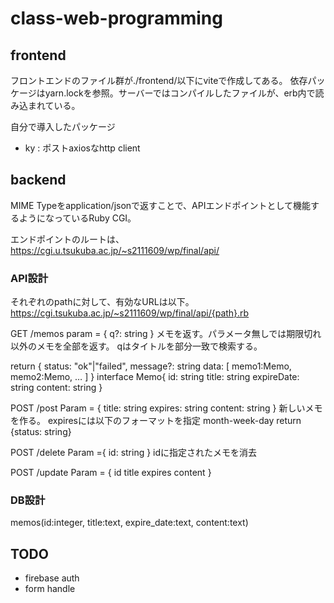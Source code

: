 # class-web-programming

## frontend 
フロントエンドのファイル群が./frontend/以下にviteで作成してある。
依存パッケージはyarn.lockを参照。サーバーではコンパイルしたファイルが、erb内で読み込まれている。

自分で導入したパッケージ  
- ky : ポストaxiosなhttp client  

## backend
MIME Typeをapplication/jsonで返すことで、APIエンドポイントとして機能するようになっているRuby CGI。

エンドポイントのルートは、https://cgi.u.tsukuba.ac.jp/~s2111609/wp/final/api/

### API設計
それぞれのpathに対して、有効なURLは以下。  
https://cgi.tsukuba.ac.jp/~s2111609/wp/final/api/{path}.rb

GET /memos
param = {
q?: string
}
メモを返す。パラメータ無しでは期限切れ以外のメモを全部を返す。
qはタイトルを部分一致で検索する。

return
{
status: "ok"|"failed",
message?: string
data: [
memo1:Memo,
memo2:Memo,
…
]
}
interface Memo{
    id: string
    title: string
    expireDate: string
    content: string
}

POST /post
Param = {
title: string 
expires: string
content: string 
}
新しいメモを作る。
expiresには以下のフォーマットを指定 month-week-day
return {status: string}

POST /delete
Param ={
id: string
}
idに指定されたメモを消去

POST /update 
Param = {
id
title
expires
content
}

### DB設計
memos(id:integer, title:text, expire_date:text, content:text)



## TODO
- firebase auth  
- form handle